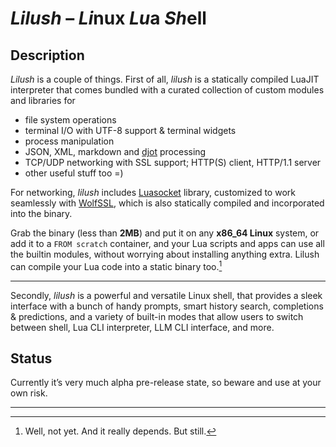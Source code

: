 # *Lilush* – *Li*nux *Lu*a *Sh*ell

## Description

*Lilush* is a couple of things. First of all, *lilush* is a statically
compiled LuaJIT interpreter that comes bundled with a curated collection
of custom modules and libraries for

- file system operations
- terminal I/O with UTF-8 support & terminal widgets
- process manipulation
- JSON, XML, markdown and [djot](https://djot.net/) processing
- TCP/UDP networking with SSL support; HTTP(S) client, HTTP/1.1 server
- other useful stuff too =)

For networking, *lilush* includes
[Luasocket](https://github.com/lunarmodules/luasocket) library,
customized to work seamlessly with [WolfSSL](https://www.wolfssl.com/),
which is also statically compiled and incorporated into the binary.

Grab the binary (less than **2MB**) and put it on any **x86_64 Linux**
system, or add it to a `FROM scratch` container, and your Lua scripts
and apps can use all the builtin modules, without worrying about
installing anything extra. Lilush can compile your Lua code into a
static binary too.[^1]

---

Secondly, *lilush* is a powerful and versatile Linux shell, that
provides a sleek interface with a bunch of handy prompts, smart history search,
completions & predictions, and a variety of built-in modes that allow
users to switch between shell, Lua CLI interpreter, LLM CLI interface,
and more.

## Status

Currently it’s very much alpha pre-release state, so beware and use at
your own risk.

---

[^1]: Well, not yet. And it really depends. But still.
